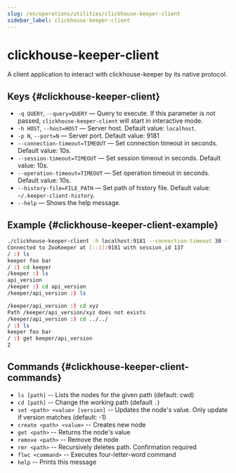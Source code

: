 ```yaml
---
slug: /en/operations/utilities/clickhouse-keeper-client
sidebar_label: clickhouse-keeper-client
---
```


# clickhouse-keeper-client

A client application to interact with clickhouse-keeper by its native protocol.

## Keys {#clickhouse-keeper-client}

-   `-q QUERY`, `--query=QUERY` — Query to execute. If this parameter is not passed, `clickhouse-keeper-client` will start in interactive mode.
-   `-h HOST`, `--host=HOST` — Server host. Default value: `localhost`.
-   `-p N`, `--port=N` — Server port. Default value: 9181
-   `--connection-timeout=TIMEOUT` — Set connection timeout in seconds. Default value: 10s.
-   `--session-timeout=TIMEOUT` — Set session timeout in seconds. Default value: 10s.
-   `--operation-timeout=TIMEOUT` — Set operation timeout in seconds. Default value: 10s.
-   `--history-file=FILE_PATH` — Set path of history file. Default value: `~/.keeper-client-history`.
-   `--help` — Shows the help message.

## Example {#clickhouse-keeper-client-example}

```bash
./clickhouse-keeper-client -h localhost:9181 --connection-timeout 30 --session-timeout 30 --operation-timeout 30
Connected to ZooKeeper at [::1]:9181 with session_id 137
/ :) ls
keeper foo bar
/ :) cd keeper
/keeper :) ls
api_version
/keeper :) cd api_version
/keeper/api_version :) ls

/keeper/api_version :) cd xyz
Path /keeper/api_version/xyz does not exists
/keeper/api_version :) cd ../../
/ :) ls
keeper foo bar
/ :) get keeper/api_version
2
```

## Commands {#clickhouse-keeper-client-commands}

-   `ls [path]` -- Lists the nodes for the given path (default: cwd)
-   `cd [path]` -- Change the working path (default `.`)
-   `set <path> <value> [version]` -- Updates the node's value. Only update if version matches (default: -1)
-   `create <path> <value>` -- Creates new node
-   `get <path>` -- Returns the node's value
-   `remove <path>` -- Remove the node
-   `rmr <path>` -- Recursively deletes path. Confirmation required
-   `flwc <command>` -- Executes four-letter-word command
-   `help` -- Prints this message
